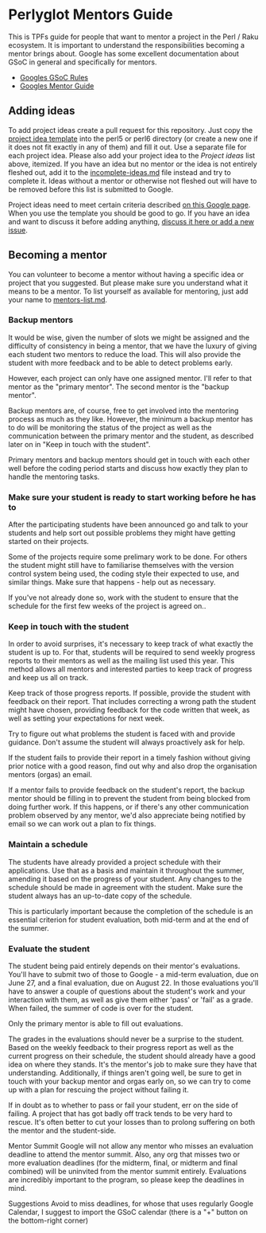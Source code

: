 # Perlyglot Mentors Guide

This is TPFs guide for people that want to mentor a project in the Perl / Raku ecosystem. It is important to understand the responsibilities becoming a mentor brings about. Google has some excellent documentation about GSoC in general and specifically for mentors.

- [Googles GSoC Rules](https://summerofcode.withgoogle.com/rules/)
- [Googles Mentor Guide](https://google.github.io/gsocguides/mentor/)


## Adding ideas

To add project ideas create a pull request for this repository. Just copy the [project idea template](project_template.md) into the perl5 or perl6 directory (or create a new one if it does not fit exactly in any of them) and fill it out. Use a separate file for each project idea. Please also add your project idea to the *Project ideas* list above, itemized. If you have an idea but no mentor or the idea is not entirely fleshed out, add it to the [incomplete-ideas.md](incomplete-ideas.md) file instead and try to complete it. Ideas without a mentor or otherwise not fleshed out will have to be removed before this list is submitted to Google.

Project ideas need to meet certain criteria described [on this Google page](https://google.github.io/gsocguides/mentor/defining-a-project-ideas-list). When you use the template you should be good to go. If you have an idea and want to discuss it before adding anything, [discuss it here or add a new issue](https://github.com/perl-foundation-outreach/gsoc-2020-ideas/issues/1).


## Becoming a mentor

You can volunteer to become a mentor without having a specific idea or project that you suggested. But please make sure you understand what it means to be a mentor. To list yourself as available for mentoring, just add your name to [mentors-list.md](mentors-list.md).


### Backup mentors

It would be wise, given the number of slots we might be assigned and the difficulty of consistency in being a mentor, that we have the luxury of giving each student two mentors to reduce the load. This will also provide the student with more feedback and to be able to detect problems early.

However, each project can only have one assigned mentor. I'll refer to that mentor as the "primary mentor". The second mentor is the "backup mentor".

Backup mentors are, of course, free to get involved into the mentoring process as much as they like. However, the minimum a backup mentor has to do will be monitoring the status of the project as well as the communication between the primary mentor and the student, as described later on in "Keep in touch with the student".

Primary mentors and backup mentors should get in touch with each other well before the coding period starts and discuss how exactly they plan to handle the mentoring tasks.


### Make sure your student is ready to start working before he has to

After the participating students have been announced go and talk to your students and help sort out possible problems they might have getting started on their projects.

Some of the projects require some prelimary work to be done. For others the student might still have to familiarise themselves with the version control system being used, the coding style their expected to use, and similar things. Make sure that happens - help out as necessary.

If you've not already done so, work with the student to ensure that the schedule for the first few weeks of the project is agreed on..


### Keep in touch with the student

In order to avoid surprises, it's necessary to keep track of what exactly the student is up to. For that, students will be required to send weekly progress reports to their mentors as well as the mailing list used this year. This method allows all mentors and interested parties to keep track of progress and keep us all on track.

Keep track of those progress reports. If possible, provide the student with feedback on their report. That includes correcting a wrong path the student might have chosen, providing feedback for the code written that week, as well as setting your expectations for next week.

Try to figure out what problems the student is faced with and provide guidance. Don't assume the student will always proactively ask for help.

If the student fails to provide their report in a timely fashion without giving prior notice with a good reason, find out why and also drop the organisation mentors (orgas) an email.

If a mentor fails to provide feedback on the student's report, the backup mentor should be filling in to prevent the student from being blocked from doing further work. If this happens, or if there's any other communication problem observed by any mentor, we'd also appreciate being notified by email so we can work out a plan to fix things.


### Maintain a schedule

The students have already provided a project schedule with their applications. Use that as a basis and maintain it throughout the summer, amending it based on the progress of your student. Any changes to the schedule should be made in agreement with the student. Make sure the student always has an up-to-date copy of the schedule.

This is particularly important because the completion of the schedule is an essential criterion for student evaluation, both mid-term and at the end of the summer.


### Evaluate the student

The student being paid entirely depends on their mentor's evaluations. You'll have to submit two of those to Google - a mid-term evaluation, due on June 27, and a final evaluation, due on August 22. In those evaluations you'll have to answer a couple of questions about the student's work and your interaction with them, as well as give them either 'pass' or 'fail' as a grade. When failed, the summer of code is over for the student.

Only the primary mentor is able to fill out evaluations.

The grades in the evaluations should never be a surprise to the student. Based on the weekly feedback to their progress report as well as the current progress on their schedule, the student should already have a good idea on where they stands. It's the mentor's job to make sure they have that understanding. Additionally, if things aren't going well, be sure to get in touch with your backup mentor and orgas early on, so we can try to come up with a plan for rescuing the project without failing it.

If in doubt as to whether to pass or fail your student, err on the side of failing. A project that has got badly off track tends to be very hard to rescue. It's often better to cut your losses than to prolong suffering on both the mentor and the student-side.

Mentor Summit
Google will not allow any mentor who misses an evaluation deadline to attend the mentor summit. Also, any org that misses two or more evaluation deadlines (for the midterm, final, or midterm and final combined) will be uninvited from the mentor summit entirely. Evaluations are incredibly important to the program, so please keep the deadlines in mind.

Suggestions
Avoid to miss deadlines, for whose that uses regularly Google Calendar, I suggest to import the GSoC calendar (there is a "+" button on the bottom-right corner)

